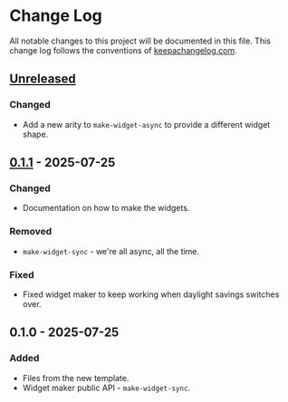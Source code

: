 # Change Log
All notable changes to this project will be documented in this file. This change log follows the conventions of [keepachangelog.com](http://keepachangelog.com/).

## [Unreleased]
### Changed
- Add a new arity to `make-widget-async` to provide a different widget shape.

## [0.1.1] - 2025-07-25
### Changed
- Documentation on how to make the widgets.

### Removed
- `make-widget-sync` - we're all async, all the time.

### Fixed
- Fixed widget maker to keep working when daylight savings switches over.

## 0.1.0 - 2025-07-25
### Added
- Files from the new template.
- Widget maker public API - `make-widget-sync`.

[Unreleased]: https://sourcehost.site/your-name/ArtDecoExamples/compare/0.1.1...HEAD
[0.1.1]: https://sourcehost.site/your-name/ArtDecoExamples/compare/0.1.0...0.1.1

